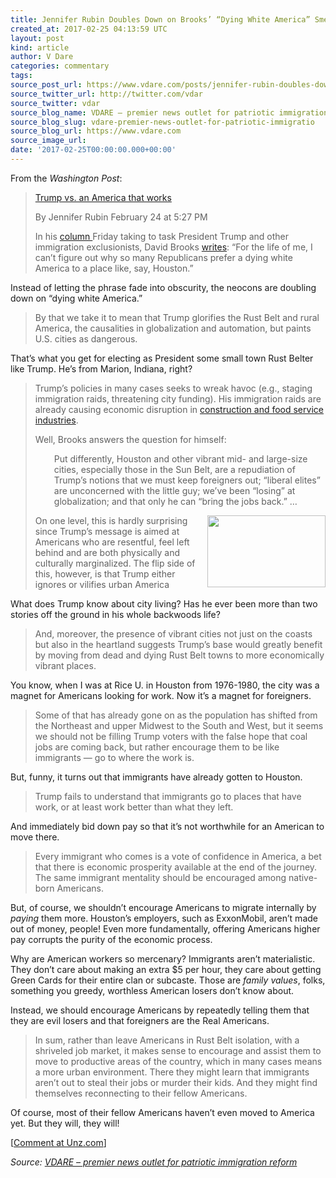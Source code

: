 ```yaml
---
title: Jennifer Rubin Doubles Down on Brooks’ “Dying White America” Smear
created_at: 2017-02-25 04:13:59 UTC
layout: post
kind: article
author: V Dare
categories: commentary
tags: 
source_post_url: https://www.vdare.com/posts/jennifer-rubin-doubles-down-on-brooks-dying-white-america-smear
source_twitter_url: http://twitter.com/vdar
source_twitter: vdar
source_blog_name: VDARE – premier news outlet for patriotic immigration reform
source_blog_slug: vdare-premier-news-outlet-for-patriotic-immigratio
source_blog_url: https://www.vdare.com
source_image_url: 
date: '2017-02-25T00:00:00.000+00:00'
---
```

<div class="pf-content"><p>From the <em>Washington Post</em>:</p>
<blockquote><p><a id="xlink_1_2" class="xlink" title="Anchor Link to This Paragraph" href="http://www.unz.com/isteve/#xlink_1_2" name="xlink_1_2"></a> <a title="https://www.washingtonpost.com/blogs/right-turn/wp/2017/02/24/trump-vs-an-america-that-works/?utm_term=.17a95ef78a0c" href="https://www.washingtonpost.com/blogs/right-turn/wp/2017/02/24/trump-vs-an-america-that-works/?utm_term=.17a95ef78a0c">Trump vs. an America that works</a></p>
<p>By Jennifer Rubin February 24 at 5:27 PM</p>
<p><a id="xlink_1_3" class="xlink" title="Anchor Link to This Paragraph" href="http://www.unz.com/isteve/#xlink_1_3" name="xlink_1_3"></a>In his <a href="http://www.vdare.com/posts/david-brooks-responds-to-sailers-undocumented-irrigation-with-his-own-watery-metaphors">column </a>Friday taking to task President Trump and other immigration exclusionists, David Brooks <a href="https://www.nytimes.com/2017/02/24/opinion/the-national-death-wish.html">writes</a>: “For the life of me, I can’t figure out why so many Republicans prefer a dying white America to a place like, say, Houston.”</p></blockquote>
<p><a id="xlink_1_4" class="xlink" title="Anchor Link to This Paragraph" href="http://www.unz.com/isteve/#xlink_1_4" name="xlink_1_4"></a>Instead of letting the phrase fade into obscurity, the neocons are doubling down on “dying white America.”</p>
<blockquote><p><a id="xlink_1_5" class="xlink" title="Anchor Link to This Paragraph" href="http://www.unz.com/isteve/#xlink_1_5" name="xlink_1_5"></a> By that we take it to mean that Trump glorifies the Rust Belt and rural America, the causalities in globalization and automation, but paints U.S. cities as dangerous.</p></blockquote>
<p><a id="xlink_1_6" class="xlink" title="Anchor Link to This Paragraph" href="http://www.unz.com/isteve/#xlink_1_6" name="xlink_1_6"></a>That’s what you get for electing as President some small town Rust Belter like Trump. He’s from Marion, Indiana, right?</p>
<blockquote><p><a id="xlink_1_7" class="xlink" title="Anchor Link to This Paragraph" href="http://www.unz.com/isteve/#xlink_1_7" name="xlink_1_7"></a> Trump’s policies in many cases seeks to wreak havoc (e.g., staging immigration raids, threatening city funding). His immigration raids are already causing economic disruption in <a href="https://www.wsj.com/articles/trump-immigrant-crackdown-worries-food-and-restaurant-industries-1487799016?mod=djem10point">construction and food service industries</a>.</p>
<p><a id="xlink_1_8" class="xlink" title="Anchor Link to This Paragraph" href="http://www.unz.com/isteve/#xlink_1_8" name="xlink_1_8"></a>Well, Brooks answers the question for himself:</p>
<p style="padding-left: 30px;"><a id="xlink_1_9" class="xlink" title="Anchor Link to This Paragraph" href="http://www.unz.com/isteve/#xlink_1_9" name="xlink_1_9"></a>Put differently, Houston and other vibrant mid- and large-size cities, especially those in the Sun Belt, are a repudiation of Trump’s notions that we must keep foreigners out; “liberal elites” are unconcerned with the little guy; we’ve been “losing” at globalization; and that only he can “bring the jobs back.” …</p>
<p><a id="xlink_1_10" class="xlink" title="Anchor Link to This Paragraph" href="http://www.unz.com/isteve/#xlink_1_10" name="xlink_1_10"></a><a title="http://a3.cdn.whatstrending.com/post_items/images/000/019/819/original/trump01.jpg" href="http://a3.cdn.whatstrending.com/post_items/images/000/019/819/original/trump01.jpg"><img class="alignright" title="" src="http://a3.cdn.whatstrending.com/post_items/images/000/019/819/original/trump01.jpg" alt="" width="189" height="115" align="right" /></a> On one level, this is hardly surprising since Trump’s message is aimed at Americans who are resentful, feel left behind and are both physically and culturally marginalized. The flip side of this, however, is that Trump either ignores or vilifies urban America</p></blockquote>
<p><a id="xlink_1_11" class="xlink" title="Anchor Link to This Paragraph" href="http://www.unz.com/isteve/#xlink_1_11" name="xlink_1_11"></a>What does Trump know about city living? Has he ever been more than two stories off the ground in his whole backwoods life?</p><!-- TAG START { player: "7518-804336-VDare - Outstream - Rev", owner: "ONE Video by AOL", for: "ONE Video by AOL" - BEINJS } --><div id="57966237cc52c74a5e1363c4" class="vdb_player vdb_57966237cc52c74a5e1363c456bcd17ce4b018167fea5539">    <script type="text/javascript" src="//delivery.vidible.tv/jsonp/pid=57966237cc52c74a5e1363c4/56bcd17ce4b018167fea5539_bein.js"></script></div><!-- TAG END { date: 07/25/16 } -->
<blockquote><p><a id="xlink_1_12" class="xlink" title="Anchor Link to This Paragraph" href="http://www.unz.com/isteve/#xlink_1_12" name="xlink_1_12"></a> And, moreover, the presence of vibrant cities not just on the coasts but also in the heartland suggests Trump’s base would greatly benefit by moving from dead and dying Rust Belt towns to more economically vibrant places.</p></blockquote>
<p><a id="xlink_1_13" class="xlink" title="Anchor Link to This Paragraph" href="http://www.unz.com/isteve/#xlink_1_13" name="xlink_1_13"></a>You know, when I was at Rice U. in Houston from 1976-1980, the city was a magnet for Americans looking for work. Now it’s a magnet for foreigners.</p>
<blockquote><p><a id="xlink_1_14" class="xlink" title="Anchor Link to This Paragraph" href="http://www.unz.com/isteve/#xlink_1_14" name="xlink_1_14"></a> Some of that has already gone on as the population has shifted from the Northeast and upper Midwest to the South and West, but it seems we should not be filling Trump voters with the false hope that coal jobs are coming back, but rather encourage them to be like immigrants — go to where the work is.</p></blockquote>
<p><a id="xlink_1_15" class="xlink" title="Anchor Link to This Paragraph" href="http://www.unz.com/isteve/#xlink_1_15" name="xlink_1_15"></a>But, funny, it turns out that immigrants have already gotten to Houston.</p>
<blockquote><p><a id="xlink_1_16" class="xlink" title="Anchor Link to This Paragraph" href="http://www.unz.com/isteve/#xlink_1_16" name="xlink_1_16"></a> Trump fails to understand that immigrants go to places that have work, or at least work better than what they left.</p></blockquote>
<p><a id="xlink_1_17" class="xlink" title="Anchor Link to This Paragraph" href="http://www.unz.com/isteve/#xlink_1_17" name="xlink_1_17"></a>And immediately bid down pay so that it’s not worthwhile for an American to move there.</p>
<blockquote><p><a id="xlink_1_18" class="xlink" title="Anchor Link to This Paragraph" href="http://www.unz.com/isteve/#xlink_1_18" name="xlink_1_18"></a> Every immigrant who comes is a vote of confidence in America, a bet that there is economic prosperity available at the end of the journey. The same immigrant mentality should be encouraged among native-born Americans.</p></blockquote>
<p><a id="xlink_1_19" class="xlink" title="Anchor Link to This Paragraph" href="http://www.unz.com/isteve/#xlink_1_19" name="xlink_1_19"></a>But, of course, we shouldn’t encourage Americans to migrate internally by <em>paying</em> them more. Houston’s employers, such as ExxonMobil, aren’t made out of money, people! Even more fundamentally, offering Americans higher pay corrupts the purity of the economic process.</p>
<p><a id="xlink_1_20" class="xlink" title="Anchor Link to This Paragraph" href="http://www.unz.com/isteve/#xlink_1_20" name="xlink_1_20"></a>Why are American workers so mercenary? Immigrants aren’t materialistic. They don’t care about making an extra $5 per hour, they care about getting Green Cards for their entire clan or subcaste. Those are <em>family values</em>, folks, something you greedy, worthless American losers don’t know about.</p>
<p><a id="xlink_1_21" class="xlink" title="Anchor Link to This Paragraph" href="http://www.unz.com/isteve/#xlink_1_21" name="xlink_1_21"></a>Instead, we should encourage Americans by repeatedly telling them that they are evil losers and that foreigners are the Real Americans.</p>
<blockquote><p><a id="xlink_1_22" class="xlink" title="Anchor Link to This Paragraph" href="http://www.unz.com/isteve/#xlink_1_22" name="xlink_1_22"></a> In sum, rather than leave Americans in Rust Belt isolation, with a shriveled job market, it makes sense to encourage and assist them to move to productive areas of the country, which in many cases means a more urban environment. There they might learn that immigrants aren’t out to steal their jobs or murder their kids. And they might find themselves reconnecting to their fellow Americans.</p></blockquote>
<p><a id="xlink_1_23" class="xlink" title="Anchor Link to This Paragraph" href="http://www.unz.com/isteve/#xlink_1_23" name="xlink_1_23"></a>Of course, most of their fellow Americans haven’t even moved to America yet. But they will, they will!</p>
<p>[<a href="http://www.unz.com/isteve/jennifer-rubin-doubles-down-on-brooks-dying-white-america-smear/">Comment at Unz.com</a>]</p>
</div><div class="">
    <i>Source: <a href="https://www.vdare.com">VDARE – premier news outlet for patriotic immigration reform</a></i>
</div>
